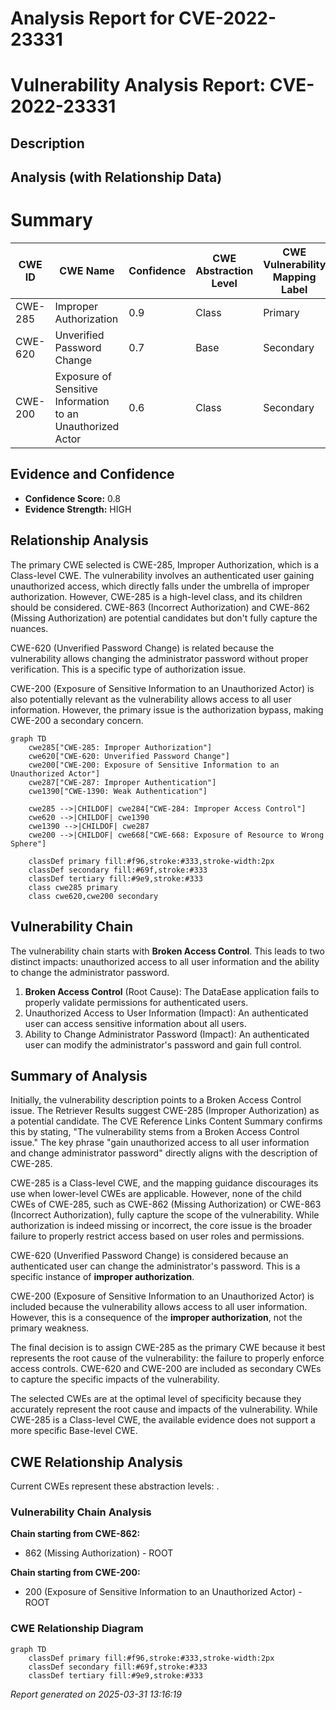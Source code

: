 # Analysis Report for CVE-2022-23331

# Vulnerability Analysis Report: CVE-2022-23331

## Description



## Analysis (with Relationship Data)

# Summary
| CWE ID | CWE Name | Confidence | CWE Abstraction Level | CWE Vulnerability Mapping Label | CWE-Vulnerability Mapping Notes |
|---|---|---|---|---|---|
| CWE-285 | Improper Authorization | 0.9 | Class | Primary | Allowed-with-Review |
| CWE-620 | Unverified Password Change | 0.7 | Base | Secondary | Allowed |
| CWE-200 | Exposure of Sensitive Information to an Unauthorized Actor | 0.6 | Class | Secondary | Discouraged |

## Evidence and Confidence

*   **Confidence Score:** 0.8
*   **Evidence Strength:** HIGH

## Relationship Analysis
The primary CWE selected is CWE-285, Improper Authorization, which is a Class-level CWE. The vulnerability involves an authenticated user gaining unauthorized access, which directly falls under the umbrella of improper authorization. However, CWE-285 is a high-level class, and its children should be considered. CWE-863 (Incorrect Authorization) and CWE-862 (Missing Authorization) are potential candidates but don't fully capture the nuances.

CWE-620 (Unverified Password Change) is related because the vulnerability allows changing the administrator password without proper verification. This is a specific type of authorization issue.

CWE-200 (Exposure of Sensitive Information to an Unauthorized Actor) is also potentially relevant as the vulnerability allows access to all user information. However, the primary issue is the authorization bypass, making CWE-200 a secondary concern.

```mermaid
graph TD
    cwe285["CWE-285: Improper Authorization"]
    cwe620["CWE-620: Unverified Password Change"]
    cwe200["CWE-200: Exposure of Sensitive Information to an Unauthorized Actor"]
    cwe287["CWE-287: Improper Authentication"]
    cwe1390["CWE-1390: Weak Authentication"]
    
    cwe285 -->|CHILDOF| cwe284["CWE-284: Improper Access Control"]
    cwe620 -->|CHILDOF| cwe1390
    cwe1390 -->|CHILDOF| cwe287
    cwe200 -->|CHILDOF| cwe668["CWE-668: Exposure of Resource to Wrong Sphere"]
    
    classDef primary fill:#f96,stroke:#333,stroke-width:2px
    classDef secondary fill:#69f,stroke:#333
    classDef tertiary fill:#9e9,stroke:#333
    class cwe285 primary
    class cwe620,cwe200 secondary
```

## Vulnerability Chain
The vulnerability chain starts with **Broken Access Control**. This leads to two distinct impacts: unauthorized access to all user information and the ability to change the administrator password.

1.  **Broken Access Control** (Root Cause): The DataEase application fails to properly validate permissions for authenticated users.
2.  Unauthorized Access to User Information (Impact): An authenticated user can access sensitive information about all users.
3.  Ability to Change Administrator Password (Impact): An authenticated user can modify the administrator's password and gain full control.

## Summary of Analysis
Initially, the vulnerability description points to a Broken Access Control issue. The Retriever Results suggest CWE-285 (Improper Authorization) as a potential candidate. The CVE Reference Links Content Summary confirms this by stating, "The vulnerability stems from a Broken Access Control issue." The key phrase "gain unauthorized access to all user information and change administrator password" directly aligns with the description of CWE-285.

CWE-285 is a Class-level CWE, and the mapping guidance discourages its use when lower-level CWEs are applicable. However, none of the child CWEs of CWE-285, such as CWE-862 (Missing Authorization) or CWE-863 (Incorrect Authorization), fully capture the scope of the vulnerability. While authorization is indeed missing or incorrect, the core issue is the broader failure to properly restrict access based on user roles and permissions.

CWE-620 (Unverified Password Change) is considered because an authenticated user can change the administrator's password. This is a specific instance of **improper authorization**.

CWE-200 (Exposure of Sensitive Information to an Unauthorized Actor) is included because the vulnerability allows access to all user information. However, this is a consequence of the **improper authorization**, not the primary weakness.

The final decision is to assign CWE-285 as the primary CWE because it best represents the root cause of the vulnerability: the failure to properly enforce access controls. CWE-620 and CWE-200 are included as secondary CWEs to capture the specific impacts of the vulnerability.

The selected CWEs are at the optimal level of specificity because they accurately represent the root cause and impacts of the vulnerability. While CWE-285 is a Class-level CWE, the available evidence does not support a more specific Base-level CWE.


## CWE Relationship Analysis

Current CWEs represent these abstraction levels: .


### Vulnerability Chain Analysis

**Chain starting from CWE-862:**
- 862 (Missing Authorization) - ROOT


**Chain starting from CWE-200:**
- 200 (Exposure of Sensitive Information to an Unauthorized Actor) - ROOT



### CWE Relationship Diagram

```mermaid
graph TD
    classDef primary fill:#f96,stroke:#333,stroke-width:2px
    classDef secondary fill:#69f,stroke:#333
    classDef tertiary fill:#9e9,stroke:#333
```



*Report generated on 2025-03-31 13:16:19*
